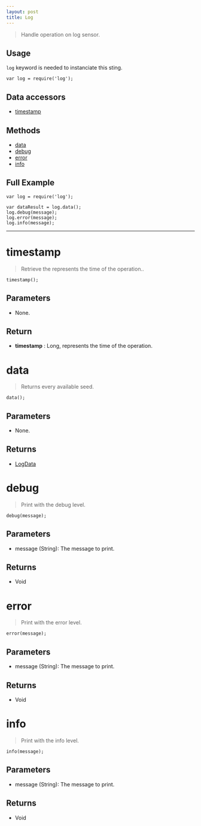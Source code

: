 ```yaml
---
layout: post
title: Log
---
```


> Handle operation on log sensor.

Usage
-----

`log` keyword is needed to instanciate this sting.

    var log = require('log');


Data accessors
--------------

- [timestamp](#timestamp)

Methods
-------

- [data](#data)
- [debug](#debug)
- [error](#error)
- [info](#info)

Full Example
------------

    var log = require('log');

    var dataResult = log.data();
    log.debug(message);
    log.error(message);
    log.info(message);




---


timestamp
=========

> Retrieve the represents the time of the operation..

    timestamp();

Parameters
----------

- None.

Return
------

- __timestamp__ : Long, represents the time of the operation.




data
====

> Returns every available seed.

    data();

Parameters
----------

- None.
 
Returns
-------
 - [LogData](logData.html)

debug
=====

> Print with the debug level.

    debug(message);

Parameters
----------

- message (String): The message to print.
 
Returns
-------
- Void

error
=====

> Print with the error level.

    error(message);

Parameters
----------

- message (String): The message to print.
 
Returns
-------
- Void

info
====

> Print with the info level.

    info(message);

Parameters
----------

- message (String): The message to print.
 
Returns
-------
- Void
 
